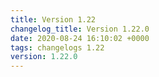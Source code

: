 ```yaml
---
title: Version 1.22
changelog_title: Version 1.22.0
date: 2020-08-24 16:10:02 +0000
tags: changelogs 1.22
version: 1.22.0
---
```

<script src="https://gist.github.com/spinnaker-release/e457272b5aac37a5c6512b80b0c53d5f.js?file=1.22.0.md"></script>
